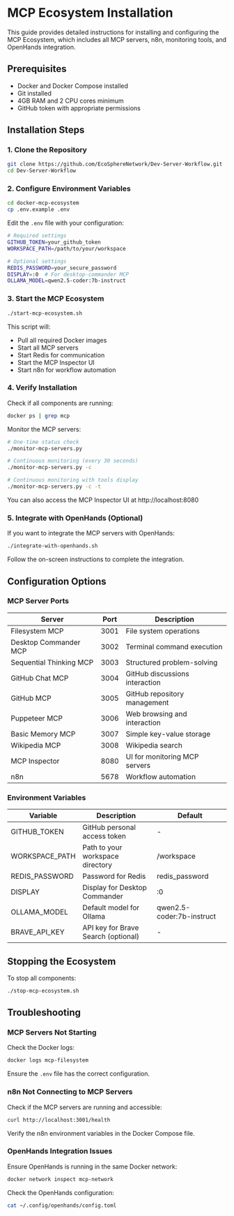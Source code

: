 # MCP Ecosystem Installation

This guide provides detailed instructions for installing and configuring the MCP Ecosystem, which includes all MCP servers, n8n, monitoring tools, and OpenHands integration.

## Prerequisites

- Docker and Docker Compose installed
- Git installed
- 4GB RAM and 2 CPU cores minimum
- GitHub token with appropriate permissions

## Installation Steps

### 1. Clone the Repository

```bash
git clone https://github.com/EcoSphereNetwork/Dev-Server-Workflow.git
cd Dev-Server-Workflow
```

### 2. Configure Environment Variables

```bash
cd docker-mcp-ecosystem
cp .env.example .env
```

Edit the `.env` file with your configuration:

```bash
# Required settings
GITHUB_TOKEN=your_github_token
WORKSPACE_PATH=/path/to/your/workspace

# Optional settings
REDIS_PASSWORD=your_secure_password
DISPLAY=:0  # For desktop-commander MCP
OLLAMA_MODEL=qwen2.5-coder:7b-instruct
```

### 3. Start the MCP Ecosystem

```bash
./start-mcp-ecosystem.sh
```

This script will:
- Pull all required Docker images
- Start all MCP servers
- Start Redis for communication
- Start the MCP Inspector UI
- Start n8n for workflow automation

### 4. Verify Installation

Check if all components are running:

```bash
docker ps | grep mcp
```

Monitor the MCP servers:

```bash
# One-time status check
./monitor-mcp-servers.py

# Continuous monitoring (every 30 seconds)
./monitor-mcp-servers.py -c

# Continuous monitoring with tools display
./monitor-mcp-servers.py -c -t
```

You can also access the MCP Inspector UI at http://localhost:8080

### 5. Integrate with OpenHands (Optional)

If you want to integrate the MCP servers with OpenHands:

```bash
./integrate-with-openhands.sh
```

Follow the on-screen instructions to complete the integration.

## Configuration Options

### MCP Server Ports

| Server | Port | Description |
|--------|------|-------------|
| Filesystem MCP | 3001 | File system operations |
| Desktop Commander MCP | 3002 | Terminal command execution |
| Sequential Thinking MCP | 3003 | Structured problem-solving |
| GitHub Chat MCP | 3004 | GitHub discussions interaction |
| GitHub MCP | 3005 | GitHub repository management |
| Puppeteer MCP | 3006 | Web browsing and interaction |
| Basic Memory MCP | 3007 | Simple key-value storage |
| Wikipedia MCP | 3008 | Wikipedia search |
| MCP Inspector | 8080 | UI for monitoring MCP servers |
| n8n | 5678 | Workflow automation |

### Environment Variables

| Variable | Description | Default |
|----------|-------------|---------|
| GITHUB_TOKEN | GitHub personal access token | - |
| WORKSPACE_PATH | Path to your workspace directory | /workspace |
| REDIS_PASSWORD | Password for Redis | redis_password |
| DISPLAY | Display for Desktop Commander | :0 |
| OLLAMA_MODEL | Default model for Ollama | qwen2.5-coder:7b-instruct |
| BRAVE_API_KEY | API key for Brave Search (optional) | - |

## Stopping the Ecosystem

To stop all components:

```bash
./stop-mcp-ecosystem.sh
```

## Troubleshooting

### MCP Servers Not Starting

Check the Docker logs:

```bash
docker logs mcp-filesystem
```

Ensure the `.env` file has the correct configuration.

### n8n Not Connecting to MCP Servers

Check if the MCP servers are running and accessible:

```bash
curl http://localhost:3001/health
```

Verify the n8n environment variables in the Docker Compose file.

### OpenHands Integration Issues

Ensure OpenHands is running in the same Docker network:

```bash
docker network inspect mcp-network
```

Check the OpenHands configuration:

```bash
cat ~/.config/openhands/config.toml
```